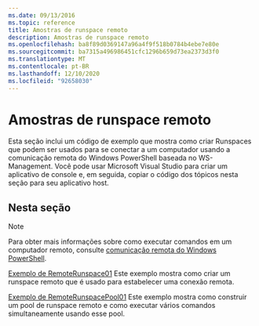 ```yaml
---
ms.date: 09/13/2016
ms.topic: reference
title: Amostras de runspace remoto
description: Amostras de runspace remoto
ms.openlocfilehash: ba8f89d0369147a96a4f9f518b0784b4ebe7e80e
ms.sourcegitcommit: ba7315a496986451cfc1296b659d73ea2373d3f0
ms.translationtype: MT
ms.contentlocale: pt-BR
ms.lasthandoff: 12/10/2020
ms.locfileid: "92658030"
---
```

# <a name="remote-runspace-samples"></a>Amostras de runspace remoto

Esta seção inclui um código de exemplo que mostra como criar Runspaces que podem ser usados para se conectar a um computador usando a comunicação remota do Windows PowerShell baseada no WS-Management. Você pode usar Microsoft Visual Studio para criar um aplicativo de console e, em seguida, copiar o código dos tópicos nesta seção para seu aplicativo host.

## <a name="in-this-section"></a>Nesta seção

> [!NOTE]
> Para obter mais informações sobre como executar comandos em um computador remoto, consulte [comunicação remota do Windows PowerShell](/previous-versions/ms714644(v=vs.85)).

 [Exemplo de RemoteRunspace01](./remoterunspace01-sample.md) Este exemplo mostra como criar um runspace remoto que é usado para estabelecer uma conexão remota.

 [Exemplo de RemoteRunspacePool01](./remoterunspacepool01-sample.md) Este exemplo mostra como construir um pool de runspace remoto e como executar vários comandos simultaneamente usando esse pool.
